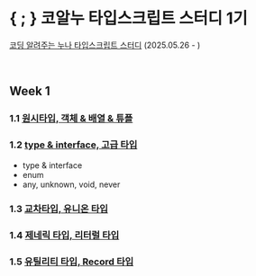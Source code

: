 # { ; } 코알누 타입스크립트 스터디 1기
[코딩 알려주는 누나 타입스크립트 스터디](https://codingnoona.thinkific.com/pages/3c7ff4) (2025.05.26 - )

<br/>

## Week 1
### 1.1 [원시타입, 객체 & 배열 & 튜플](https://hackmd.io/@qEGG2y5qSJeoFpoWLh1Dzw/HkyMhSbMle)

### 1.2 [type & interface, 고급 타입](https://hackmd.io/@qEGG2y5qSJeoFpoWLh1Dzw/BJW2mPQzee)
- type & interface
- enum
- any, unknown, void, never

### 1.3 [교차타입, 유니온 타입](https://hackmd.io/@qEGG2y5qSJeoFpoWLh1Dzw/H15NIO4Mel)
### 1.4 [제네릭 타입, 리터럴 타입](https://hackmd.io/@qEGG2y5qSJeoFpoWLh1Dzw/Bk3wtyLzll)
### 1.5 [유틸리티 타입, Record 타입](https://hackmd.io/@qEGG2y5qSJeoFpoWLh1Dzw/SJ25fLvzlg)
